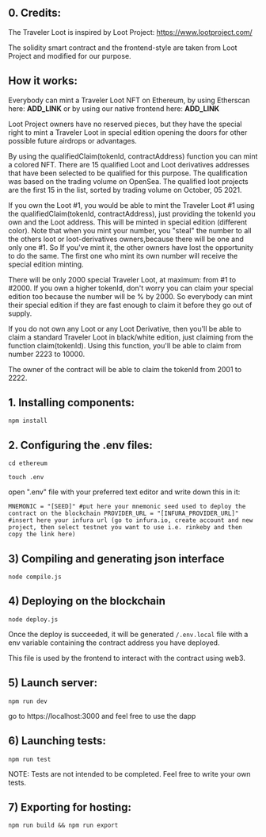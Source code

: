 ## 0. Credits:
The Traveler Loot is inspired by Loot Project: https://www.lootproject.com/

The solidity smart contract and the frontend-style are taken from Loot Project
and modified for our purpose.

## How it works:

Everybody can mint a Traveler Loot NFT on Ethereum, by using Etherscan here:
__ADD_LINK__ or by using our native frontend here: __ADD_LINK__

Loot Project owners have no reserved pieces, but they have the special right to
mint a Traveler Loot in special edition opening the doors for other possible
future airdrops or advantages.

By using the qualifiedClaim(tokenId, contractAddress) function you can mint a
colored NFT. There are 15 qualified Loot and Loot derivatives addresses that have
been selected to be qualified for this purpose. The qualification was based on
the trading volume on OpenSea. The qualified loot projects are the first 15 in
the list, sorted by trading volume on October, 05 2021.

If you own the Loot #1, you would be able to mint the Traveler Loot #1 using
the qualifiedClaim(tokenId, contractAddress), just providing the tokenId you own
and the Loot address.
This will be minted in special edition (different color).
Note that when you mint your number, you "steal" the number to all the others
loot or loot-derivatives owners,because there will be one and only one #1.
So If you've mint it, the other owners have lost the opportunity to do the same.
The first one who mint its own number will receive the special edition minting.

There will be only 2000 special Traveler Loot, at maximum: from #1 to #2000.
If you own a higher tokenId, don't worry you can claim your special edition too
because the number will be % by 2000. So everybody can mint their special
edition if they are fast enough to claim it before they go out of supply.

If you do not own any Loot or any Loot Derivative, then you'll be able to claim
a standard Traveler Loot in black/white edition, just claiming from the function
claim(tokenId). Using this function, you'll be able to claim from number 2223 to
10000.

The owner of the contract will be able to claim the tokenId from 2001 to 2222.

## 1. Installing components:
`npm install`

## 2. Configuring the .env files:
`cd ethereum`

`touch .env`

open ".env" file with your preferred text editor and write down this in it:

`MNEMONIC = "[SEED]" #put here your mnemonic seed used to deploy the contract on
the blockchain
PROVIDER_URL = "[INFURA_PROVIDER_URL]" #insert here your infura url (go to
infura.io, create account and new project, then select testnet you want to use
i.e. rinkeby and then copy the link here)`

## 3) Compiling and generating json interface
`node compile.js`

## 4) Deploying on the blockchain
`node deploy.js`

Once the deploy is succeeded, it will be generated `/.env.local` file with a
env variable containing the contract address you have deployed.

This file is used by the frontend to interact with the contract using web3.

## 5) Launch server:
`npm run dev`

go to https://localhost:3000 and feel free to use the dapp

## 6) Launching tests:

`npm run test`

NOTE: Tests are not intended to be completed. Feel free to write your own tests.


## 7) Exporting for hosting:
`npm run build && npm run export`
